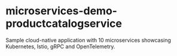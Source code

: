 # microservices-demo-productcatalogservice
Sample cloud-native application with 10 microservices showcasing Kubernetes, Istio, gRPC and OpenTelemetry.
